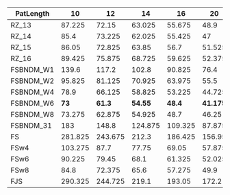 |  PatLength  |  10  |  12  |  14  |  16  |  20  |  24  |  28  |  32  |  36  |  40  |  44  |  48  |  52  |  56  |  60  |  64  |  72  |  80  |  88  |  96  |  104  |  112  |  120  |  128  |  144  |  160  |  176  |  192  |  208  |  224  |  240  |  256  |  272  |  288  |  304  |  320  |  336  |  352  |  368  |  384  |  400  |
| ---  |  ---  |  ---  |  ---  |  ---  |  ---  |  ---  |  ---  |  ---  |  ---  |  ---  |  ---  |  ---  |  ---  |  ---  |  ---  |  ---  |  ---  |  ---  |  ---  |  ---  |  ---  |  ---  |  ---  |  ---  |  ---  |  ---  |  ---  |  ---  |  ---  |  ---  |  ---  |  ---  |  ---  |  ---  |  ---  |  ---  |  ---  |  ---  |  ---  |  ---  |  ---  |
|  RZ_13  |  87.225  |  72.15  |  63.025  |  55.675  |  48.9  |  40.1  |  39.575  |  32.65  |   **29.675**   |  28.225  |   **25.975**   |  25.275  |  24  |  24.625  |  23.775  |  20.975  |  19.15  |  17.9  |  19.825  |  16.7  |  15.9  |  14.95  |  14.575  |  14.65  |  14  |  13.575  |  13.125  |  12.825  |   **12.975**   |  12.7  |  12.3  |  12.35  |  12.25  |  12.1  |  11.8  |  11.875  |  12.55  |  12.55  |  12  |  13.5  |  12.425  |
|  RZ_14  |  85.4  |  73.225  |  62.025  |  55.425  |  47  |  40.3  |  37.4  |  32.4  |  29.975  |   **27.875**   |  26.225  |   **24.55**   |   **23.35**   |   **23.425**   |   **21.125**   |   **20.775**   |   **18.375**   |   **17.025**   |   **16.2**   |   **15.275**   |   **14.65**   |   **14.125**   |   **13.625**   |   **13.675**   |   **13.15**   |   **12.45**   |   **12.5**   |   **12.55**   |  14.325  |   **11.925**   |   **10.9**   |   **10.725**   |   **10.6**   |   **10.7**   |   **10.05**   |   **10.325**   |   **10.2**   |   **10.45**   |   **10.175**   |   **10.45**   |   **10.2**   |
|  RZ_15  |  86.05  |  72.825  |  63.85  |  56.7  |  51.525  |  41.4  |  37.3  |  33.875  |  31.275  |  29.15  |  27.4  |  26.425  |  24.85  |  24.775  |  22.675  |  22.5  |  20.6  |  18.475  |  17.925  |  17.075  |  16.35  |  15.625  |  15.1  |  15.325  |  14.75  |  14  |  13.2  |  13.6  |  13.625  |  13.35  |  12.275  |  12.025  |  11.575  |  11.975  |  10.8  |  11.35  |  11.075  |  11.35  |  12.125  |  10.95  |  10.75  |
|  RZ_16  |  89.425  |  75.875  |  68.725  |  59.625  |  52.375  |  44.55  |  40.625  |  36.95  |  34.25  |  32.225  |  30.3  |  29.725  |  27.65  |  27.875  |  31.425  |  25.075  |  22.975  |  21.475  |  20.6  |  19.8  |  19.6  |  19.1  |  18.65  |  18.275  |  17.825  |  16.825  |  15.825  |  16.425  |  16.575  |  16.175  |  15.1  |  15.025  |  14.5  |  16.25  |  13.55  |  14.275  |  13.85  |  14.35  |  13.8  |  13.8  |  13.4  |
|  FSBNDM_W1  |  139.6  |  117.2  |  102.8  |  90.825  |  76.4  |  65.6  |  57.975  |  54.3  |  54.475  |  56.7  |  54.85  |  56.075  |  54.625  |  56.55  |  55.775  |  54.525  |  55.125  |  54.775  |  59.525  |  55.35  |  55.525  |  55  |  56.425  |  55.35  |  55.3  |  55.45  |  55.675  |  57.05  |  56.35  |  56.825  |  56.325  |  56.775  |  56.675  |  58.175  |  56.275  |  57.275  |  57.325  |  56.9  |  58.575  |  60.8  |  57.375  |
|  FSBNDM_W2  |  95.825  |  81.125  |  70.925  |  63.975  |  55.5  |  48.525  |  41.075  |  39.125  |  39.075  |  39.475  |  39.85  |  40.075  |  39.925  |  40  |  39  |  39.5  |  39.325  |  39.025  |  39.475  |  41  |  39.425  |  39.325  |  39.7  |  39.65  |  39.425  |  39.375  |  39.675  |  40.35  |  43.575  |  39.975  |  40.3  |  40.25  |  40.25  |  42.25  |  40.175  |  40.9  |  40.45  |  40.375  |  45.925  |  43.5  |  40.775  |
|  FSBNDM_W4  |  78.9  |  66.125  |  58.825  |  53.225  |  44.725  |  37.65  |  33.675  |  31.65  |  31.55  |  32.075  |  32.1  |  31.825  |  32.5  |  32.5  |  31.8  |  35.75  |  32.025  |  31.825  |  32.275  |  35.1  |  33.7  |  31.95  |  32.225  |  32.175  |  31.8  |  32.075  |  32.125  |  35.675  |  34.05  |  32.575  |  32.725  |  32.85  |  33.25  |  35.125  |  32.85  |  34  |  33.125  |  33.75  |  33.6  |  35.1  |  33.475  |
|  FSBNDM_W6  |   **73**   |   **61.3**   |   **54.55**   |   **48.4**   |   **41.175**   |   **35.625**   |   **32.4**   |   **30.5**   |  30.075  |  32.4  |  30.375  |  30.2  |  30.75  |  30.675  |  30.225  |  31.425  |  30.5  |  30.175  |  30.625  |  31.9  |  30.65  |  30.45  |  30.875  |  30.5  |  30.475  |  30.65  |  31  |  30.85  |  31.35  |  31.125  |  31.1  |  31.275  |  31.4  |  31.65  |  31.375  |  31.675  |  31.575  |  31.925  |  31.8  |  32  |  31.975  |
|  FSBNDM_W8  |  73.275  |  62.875  |  54.925  |  48.7  |  46.25  |  35.95  |  32.725  |  30.525  |  30.4  |  31.125  |  31.325  |  30.55  |  30.725  |  32.5  |  31.575  |  31.275  |  30.5  |  30.525  |  32.925  |  31.025  |  30.725  |  30.925  |  30.9  |  30.825  |  31.125  |  30.975  |  30.75  |  31.625  |  32  |  31.125  |  31.225  |  31.5  |  31.55  |  31.7  |  31.25  |  31.55  |  31.7  |  31.6  |  32.475  |  32.1  |  31.8  |
|  FSBNDM_31  |  183  |  148.8  |  124.875  |  109.325  |  87.875  |  71.6  |  61.175  |  55.175  |  56.425  |  55.775  |  54.975  |  55.625  |  54.975  |  64.25  |  55.15  |  56.075  |  55.125  |  55.25  |  56.375  |  57.475  |  55.55  |  55.275  |  55.2  |  55.2  |  56.55  |  55.5  |  55.525  |  56.075  |  56.775  |  55.575  |  55.6  |  55.725  |  56.9  |  55.825  |  56.1  |  56.075  |  56.075  |  59.75  |  57.15  |  57.325  |  56.575  |
|  FS  |  281.825  |  243.675  |  212.3  |  186.425  |  156.95  |  132.825  |  118.1  |  109.3  |  103.225  |  101.25  |  93.4  |  95.625  |  87.45  |  86.5  |  81.7  |  82.875  |  75.7  |  75.2  |  70.425  |  73.775  |  67.9  |  66.95  |  64.675  |  65.5  |  62.05  |  62.95  |  60.625  |  61.125  |  60.275  |  60.35  |  58.95  |  59.475  |  60.275  |  61.825  |  60.775  |  61.15  |  59.425  |  65.275  |  65.175  |  61.175  |  61.9  |
|  FSw4  |  103.275  |  87.7  |  77.75  |  69.05  |  57.875  |  50.65  |  46.6  |  42.05  |  40.275  |  38.175  |  36.575  |  35.85  |  34  |  35.65  |  32.75  |  31.675  |  30.65  |  29.725  |  30.075  |  29.075  |  29  |  27.675  |  27.225  |  27.825  |  26.95  |  26.575  |  27.125  |  27.3  |  27.2  |  28.025  |  27.8  |  28.25  |  28.85  |  29.5  |  29.6  |  30.2  |  29.425  |  31.85  |  31.55  |  33.5  |  31.7  |
|  FSw6  |  90.225  |  79.45  |  68.1  |  61.325  |  52.025  |  44.95  |  40.775  |  37.275  |  36.125  |  34.6  |  32.05  |  31.325  |  30.375  |  29.025  |  28.625  |  27.8  |  27.55  |  25.825  |  26.6  |  25.275  |  24.725  |  24.325  |  24.2  |  24.3  |  23.75  |  23.75  |  23.85  |  24.65  |  24.45  |  25.075  |  24.85  |  25.3  |  26.15  |  27  |  26.8  |  27.5  |  26.8  |  28.8  |  28.675  |  28.725  |  29.1  |
|  FSw8  |  84.8  |  72.375  |  65.6  |  57.275  |  49.9  |  42.225  |  41.05  |  35.575  |  34.35  |  33.45  |  31.125  |  29.6  |  31.925  |  28.275  |  27.375  |  26.825  |  25.675  |  25.075  |  27.2  |  24.475  |  24.05  |  23.775  |  23.375  |  23.275  |  22.95  |  23.375  |  23.45  |  23.55  |  23.85  |  24.475  |  24.25  |  24.75  |  25.525  |  26.3  |  25.95  |  26.7  |  26.2  |  28.125  |  28.225  |  29.15  |  28.875  |
|  FJS  |  290.325  |  244.725  |  219.1  |  193.05  |  172.2  |  142.65  |  132.075  |  115.825  |  109.55  |  103.525  |  99.125  |  96.975  |  89.725  |  87.725  |  83.75  |  81.6  |  78.05  |  75.925  |  73.25  |  73.2  |  69.175  |  68.85  |  66.575  |  66.975  |  64.15  |  64.375  |  62.525  |  62.25  |  63.425  |  62.225  |  61.925  |  60.775  |  62.575  |  62.65  |  63.525  |  61.925  |  60.05  |  66.7  |  66.95  |  64.875  |  63.3  |

